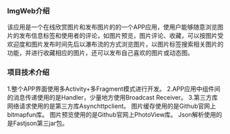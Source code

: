 ### ImgWeb介绍
该应用是一个在线欣赏图片和发布图片的的一个APP应用，使用户能够随意浏览图片的发布信息标签和使用者的评论，如图片预览，图片评论、收藏，可以按图片受欢迎度和图片发布时间先后以瀑布流的方式浏览图片，以图片标签搜索相关图片的功能，并进行收藏相应的图片，还可以发布自己喜欢的图片或动态图。 
### 项目技术介绍
1.整个APP界面使用多Activity+多Fragment模式进行开发。
2.APP应用中组件间的消息传递使用的是Handler，少量地方使用Broadcast Receiver。
3.第三方库
网络请求使用的是第三方库Asynchttpclient。
图片缓存使用的是Github官网上bitmapfun库。
图片预览使用的是Github官网上PhotoView库。
Json解析使用的是Fastjson第三jar包。
